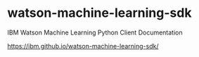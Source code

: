 # watson-machine-learning-sdk
IBM Watson Machine Learning Python Client Documentation

https://ibm.github.io/watson-machine-learning-sdk/

